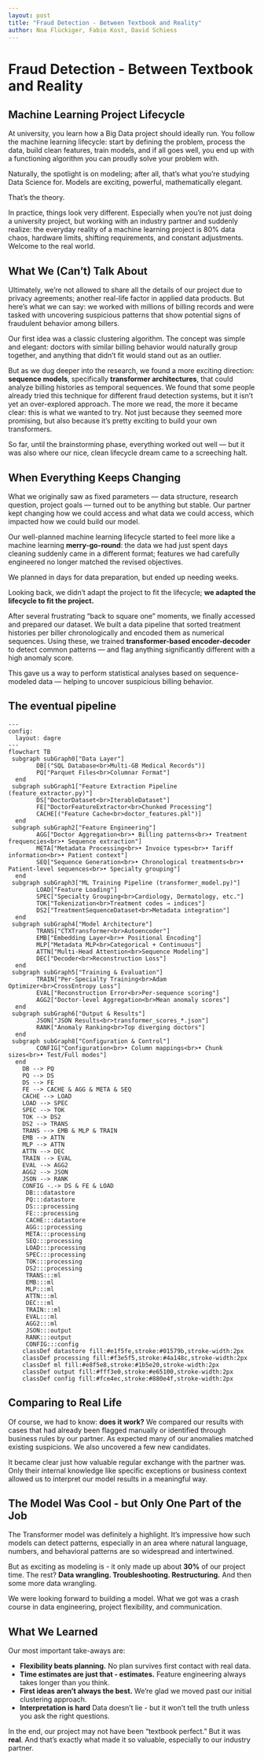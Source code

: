 ```yaml
---
layout: post
title: "Fraud Detection - Between Textbook and Reality"
author: Noa Flückiger, Fabio Kost, David Schiess
---
```


# Fraud Detection - Between Textbook and Reality

## Machine Learning Project Lifecycle

At university, you learn how a Big Data project should ideally run. You follow the machine learning lifecycle: start by defining the problem, process the data, build clean features, train models, and if all goes well, you end up with a functioning algorithm you can proudly solve your problem with.

Naturally, the spotlight is on modeling; after all, that’s what you’re studying Data Science for. Models are exciting, powerful, mathematically elegant.

That’s the theory.

In practice, things look very different. Especially when you’re not just doing a university project, but working with an industry partner and suddenly realize: the everyday reality of a machine learning project is 80% data chaos, hardware limits, shifting requirements, and constant adjustments. Welcome to the real world.

## What We (Can’t) Talk About

Ultimately, we’re not allowed to share all the details of our project due to privacy agreements; another real-life factor in applied data products. But here’s what we can say: we worked with millions of billing records and were tasked with uncovering suspicious patterns that show potential signs of fraudulent behavior among billers.

Our first idea was a classic clustering algorithm. The concept was simple and elegant: doctors with similar billing behavior would naturally group together, and anything that didn’t fit would stand out as an outlier.

But as we dug deeper into the research, we found a more exciting direction: **sequence models**, specifically **transformer architectures**, that could analyze billing histories as temporal sequences. We found that some people already tried this technique for different fraud detection systems, but it isn’t yet an over-explored approach. The more we read, the more it became clear: this is what we wanted to try. Not just because they seemed more promising, but also because it’s pretty exciting to build your own transformers.

So far, until the brainstorming phase, everything worked out well — but it was also where our nice, clean lifecycle dream came to a screeching halt.

## When Everything Keeps Changing

What we originally saw as fixed parameters — data structure, research question, project goals — turned out to be anything but stable. Our partner kept changing how we could access and what data we could access, which impacted how we could build our model.

Our well-planned machine learning lifecycle started to feel more like a machine learning **merry-go-round**: the data we had just spent days cleaning suddenly came in a different format; features we had carefully engineered no longer matched the revised objectives.

We planned in days for data preparation, but ended up needing weeks.

Looking back, we didn’t adapt the project to fit the lifecycle; **we adapted the lifecycle to fit the project.**

After several frustrating “back to square one” moments, we finally accessed and prepared our dataset. We built a data pipeline that sorted treatment histories per biller chronologically and encoded them as numerical sequences. Using these, we trained **transformer-based encoder-decoder** to detect common patterns — and flag anything significantly different with a high anomaly score.

This gave us a way to perform statistical analyses based on sequence-modeled data — helping to uncover suspicious billing behavior.

## The eventual pipeline
```mermaid
---
config:
  layout: dagre
---
flowchart TB
 subgraph subGraph0["Data Layer"]
        DB[("SQL Database<br>Multi-GB Medical Records")]
        PQ["Parquet Files<br>Columnar Format"]
  end
 subgraph subGraph1["Feature Extraction Pipeline (feature_extractor.py)"]
        DS["DoctorDataset<br>IterableDataset"]
        FE["DoctorFeatureExtractor<br>Chunked Processing"]
        CACHE[("Feature Cache<br>doctor_features.pkl")]
  end
 subgraph subGraph2["Feature Engineering"]
        AGG["Doctor Aggregation<br>• Billing patterns<br>• Treatment frequencies<br>• Sequence extraction"]
        META["Metadata Processing<br>• Invoice types<br>• Tariff information<br>• Patient context"]
        SEQ["Sequence Generation<br>• Chronological treatments<br>• Patient-level sequences<br>• Specialty grouping"]
  end
 subgraph subGraph3["ML Training Pipeline (transformer_model.py)"]
        LOAD["Feature Loading"]
        SPEC["Specialty Grouping<br>Cardiology, Dermatology, etc."]
        TOK["Tokenization<br>Treatment codes → indices"]
        DS2["TreatmentSequenceDataset<br>Metadata integration"]
  end
 subgraph subGraph4["Model Architecture"]
        TRANS["CTXTransformer<br>Autoencoder"]
        EMB["Embedding Layer<br>+ Positional Encoding"]
        MLP["Metadata MLP<br>Categorical + Continuous"]
        ATTN["Multi-Head Attention<br>Sequence Modeling"]
        DEC["Decoder<br>Reconstruction Loss"]
  end
 subgraph subGraph5["Training & Evaluation"]
        TRAIN["Per-Specialty Training<br>Adam Optimizer<br>CrossEntropy Loss"]
        EVAL["Reconstruction Error<br>Per-sequence scoring"]
        AGG2["Doctor-level Aggregation<br>Mean anomaly scores"]
  end
 subgraph subGraph6["Output & Results"]
        JSON["JSON Results<br>transformer_scores_*.json"]
        RANK["Anomaly Ranking<br>Top diverging doctors"]
  end
 subgraph subGraph8["Configuration & Control"]
        CONFIG["Configuration<br>• Column mappings<br>• Chunk sizes<br>• Test/Full modes"]
  end
    DB --> PQ
    PQ --> DS
    DS --> FE
    FE --> CACHE & AGG & META & SEQ
    CACHE --> LOAD
    LOAD --> SPEC
    SPEC --> TOK
    TOK --> DS2
    DS2 --> TRANS
    TRANS --> EMB & MLP & TRAIN
    EMB --> ATTN
    MLP --> ATTN
    ATTN --> DEC
    TRAIN --> EVAL
    EVAL --> AGG2
    AGG2 --> JSON
    JSON --> RANK
    CONFIG -.-> DS & FE & LOAD
     DB:::datastore
     PQ:::datastore
     DS:::processing
     FE:::processing
     CACHE:::datastore
     AGG:::processing
     META:::processing
     SEQ:::processing
     LOAD:::processing
     SPEC:::processing
     TOK:::processing
     DS2:::processing
     TRANS:::ml
     EMB:::ml
     MLP:::ml
     ATTN:::ml
     DEC:::ml
     TRAIN:::ml
     EVAL:::ml
     AGG2:::ml
     JSON:::output
     RANK:::output
     CONFIG:::config
    classDef datastore fill:#e1f5fe,stroke:#01579b,stroke-width:2px
    classDef processing fill:#f3e5f5,stroke:#4a148c,stroke-width:2px
    classDef ml fill:#e8f5e8,stroke:#1b5e20,stroke-width:2px
    classDef output fill:#fff3e0,stroke:#e65100,stroke-width:2px
    classDef config fill:#fce4ec,stroke:#880e4f,stroke-width:2px
```

## Comparing to Real Life

Of course, we had to know: **does it work?** We compared our results with cases that had already been flagged manually or identified through business rules by our partner. As expected many of our anomalies matched existing suspicions. We also uncovered a few new candidates.

It became clear just how valuable regular exchange with the partner was. Only their internal knowledge like specific exceptions or business context allowed us to interpret our model results in a meaningful way.

## The Model Was Cool - but Only One Part of the Job

The Transformer model was definitely a highlight. It’s impressive how such models can detect patterns, especially in an area where natural language, numbers, and behavioral patterns are so widespread and intertwined.

But as exciting as modeling is - it only made up about **30%** of our project time. The rest? **Data wrangling. Troubleshooting. Restructuring.** And then some more data wrangling.

We were looking forward to building a model. What we got was a crash course in data engineering, project flexibility, and communication.

## What We Learned

Our most important take-aways are:

- **Flexibility beats planning.** No plan survives first contact with real data.  
- **Time estimates are just that - estimates.** Feature engineering always takes longer than you think.  
- **First ideas aren’t always the best.** We’re glad we moved past our initial clustering approach.  
- **Interpretation is hard** Data doesn’t lie - but it won’t tell the truth unless you ask the right questions.  

In the end, our project may not have been “textbook perfect.” But it was **real**. And that’s exactly what made it so valuable, especially to our industry partner.